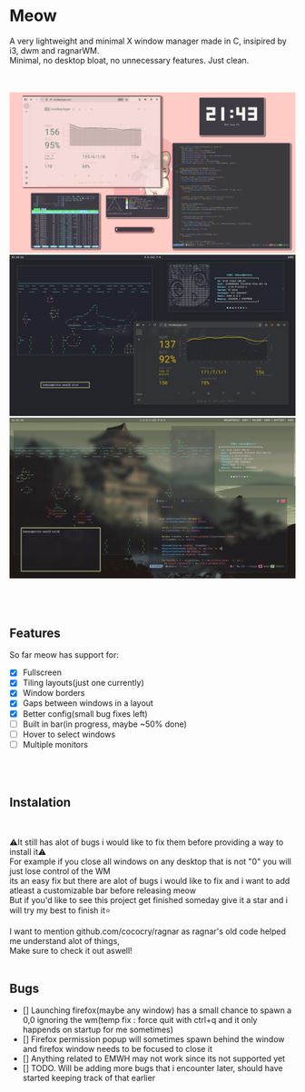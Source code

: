 # Meow
A very lightweight and minimal X window manager made in C, insipired by i3, dwm and ragnarWM.<br>
Minimal, no desktop bloat, no unnecessary features. Just clean.<br><br><br>

![preview](2025-08-06-214317_1920x1080_scrot.png)<br>
![preview2](2025-08-12-014816_1920x1080_scrot.png)<br>
![preview3](2025-08-13-164111_1920x1080_scrot.png)<br>
<br><br><br>
## Features<br>
So far meow has support for:<br>
- [x] Fullscreen<br>
- [x] Tiling layouts(just one currently)<br>
- [x] Window borders<br>
- [x] Gaps between windows in a layout<br>
- [x] Better config(small bug fixes left)
- [ ] Built in bar(in progress, maybe ~50% done)<br>
- [ ] Hover to select windows<br>
- [ ] Multiple monitors<br><br><br><br>

## Instalation
<br>

⚠️It still has alot of bugs i would like to fix them before providing a way to install it⚠️<br>
For example if you close all windows on any desktop that is not "0" you will just lose control of the WM<br>
its an easy fix but there are alot of bugs i would like to fix and i want to add atleast a customizable bar before releasing meow<br>
But if you'd like to see this project get finished someday give it a star and i will try my best to finish it⭐

I want to mention github.com/cococry/ragnar as ragnar's old code helped me understand alot of things,<br>
Make sure to check it out aswell!<br><br>

## Bugs

- [] Launching firefox(maybe any window) has a small chance to spawn a 0,0 ignoring the wm(temp fix : force quit with ctrl+q and it only happends on startup for me sometimes)
- [] Firefox permission popup will sometimes spawn behind the window and firefox window needs to be focused to close it
- [] Anything related to EMWH may not work since its not supported yet
- [] TODO. Will be adding more bugs that i encounter later, should have started keeping track of that earlier
